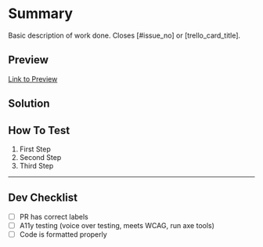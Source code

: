 # Summary
Basic description of work done.
Closes [#issue_no] or [trello_card_title].

## Preview
[Link to Preview]()


## Solution


## How To Test
1. First Step
2. Second Step
3. Third Step

---

## Dev Checklist

- [ ] PR has correct labels
- [ ] A11y testing (voice over testing, meets WCAG, run axe tools)
- [ ] Code is formatted properly
